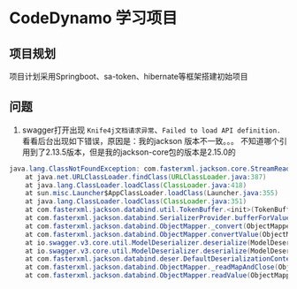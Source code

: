 # CodeDynamo 学习项目

## 项目规划
项目计划采用Springboot、sa-token、hibernate等框架搭建初始项目

## 问题
1. swagger打开出现 `Knife4j文档请求异常`、`Failed to load API definition.`
看看后台出现如下错误，原因是：我的jackson 版本不一致。。。
不知道哪个引用到了2.13.5版本，但是我的jackson-core包的版本是2.15.0的
```java
java.lang.ClassNotFoundException: com.fasterxml.jackson.core.StreamReadConstraints
	at java.net.URLClassLoader.findClass(URLClassLoader.java:387)
	at java.lang.ClassLoader.loadClass(ClassLoader.java:418)
	at sun.misc.Launcher$AppClassLoader.loadClass(Launcher.java:355)
	at java.lang.ClassLoader.loadClass(ClassLoader.java:351)
	at com.fasterxml.jackson.databind.util.TokenBuffer.<init>(TokenBuffer.java:64)
	at com.fasterxml.jackson.databind.SerializerProvider.bufferForValueConversion(SerializerProvider.java:491)
	at com.fasterxml.jackson.databind.ObjectMapper._convert(ObjectMapper.java:4516)
	at com.fasterxml.jackson.databind.ObjectMapper.convertValue(ObjectMapper.java:4475)
	at io.swagger.v3.core.util.ModelDeserializer.deserialize(ModelDeserializer.java:85)
	at io.swagger.v3.core.util.ModelDeserializer.deserialize(ModelDeserializer.java:33)
	at com.fasterxml.jackson.databind.deser.DefaultDeserializationContext.readRootValue(DefaultDeserializationContext.java:323)
	at com.fasterxml.jackson.databind.ObjectMapper._readMapAndClose(ObjectMapper.java:4825)
	at com.fasterxml.jackson.databind.ObjectMapper.readValue(ObjectMapper.java:3772)
```
